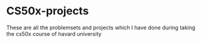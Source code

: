# CS50x-projects
These are all the problemsets and projects which I have done during taking the cs50x course of havard university
